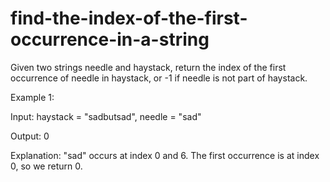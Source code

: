 # find-the-index-of-the-first-occurrence-in-a-string

Given two strings needle and haystack, return the index of the first occurrence of needle in haystack, or -1 if needle is not part of haystack.

Example 1:

Input: haystack = "sadbutsad", needle = "sad"

Output: 0

Explanation: "sad" occurs at index 0 and 6.
The first occurrence is at index 0, so we return 0.
